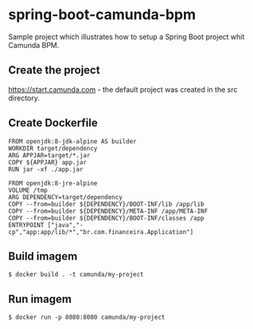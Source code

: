 # spring-boot-camunda-bpm
Sample project which illustrates how to setup a Spring Boot project whit Camunda BPM.

## Create the project
https://start.camunda.com - the default project was created in the src directory.

## Create Dockerfile
```
FROM openjdk:8-jdk-alpine AS builder
WORKDIR target/dependency
ARG APPJAR=target/*.jar
COPY ${APPJAR} app.jar
RUN jar -xf ./app.jar

FROM openjdk:8-jre-alpine
VOLUME /tmp
ARG DEPENDENCY=target/dependency
COPY --from=builder ${DEPENDENCY}/BOOT-INF/lib /app/lib
COPY --from=builder ${DEPENDENCY}/META-INF /app/META-INF
COPY --from=builder ${DEPENDENCY}/BOOT-INF/classes /app
ENTRYPOINT ["java","-cp","app:app/lib/*","br.com.financeira.Application"] 
```

## Build imagem
```
$ docker build . -t camunda/my-project
```

## Run imagem
```
$ docker run -p 8080:8080 camunda/my-project
```